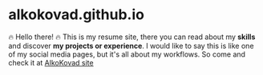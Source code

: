 # alkokovad.github.io

:fire: Hello there! :fire: This is my resume site, there you can read about my __skills__ and discover __my projects or experience__. I would like to say this is like one of my social media pages, but it's all about my workflows. So come and check it at [AlkoKovad site](https://alkokovad.github.io)
